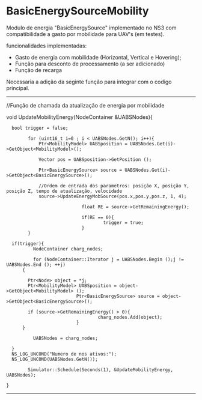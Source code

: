 # BasicEnergySourceMobility
Modulo de energia "BasicEnergySource" implementado no NS3 com compatibilidade a gasto por mobilidade para UAV's (em testes).

funcionalidades implementadas:
- Gasto de energia com mobilidade (Horizontal, Vertical e Hovering);
- Função para desconto de processamento (a ser adicionado)
- Função de recarga 

Necessaria a adição da seginte função para integrar com o codigo principal.

---------------------------------------------------------------------------------------------------

//Função de chamada da atualização de energia por mobilidade

void UpdateMobilityEnergy(NodeContainer &UABSNodes){
                        
      bool trigger = false;

			for (uint16_t i=0 ; i < UABSNodes.GetN(); i++){
				Ptr<MobilityModel> UABSposition = UABSNodes.Get(i)->GetObject<MobilityModel>();

				Vector pos = UABSposition->GetPosition ();

				Ptr<BasicEnergySource> source = UABSNodes.Get(i)->GetObject<BasicEnergySource>();
        
				//Ordem de entrada dos parametros: posição X, posição Y, posição Z, tempo de atualização, velocidade
				source->UpdateEnergyMobSource(pos.x,pos.y,pos.z, 1, 4);

                                float RE = source->GetRemainingEnergy();

                                if(RE == 0){
                                        trigger = true;
                                } 
			}

      if(trigger){
              NodeContainer charg_nodes;

              for (NodeContainer::Iterator j = UABSNodes.Begin ();j != UABSNodes.End (); ++j)
          {  

            Ptr<Node> object = *j;
            Ptr<MobilityModel> UABSposition = object->GetObject<MobilityModel> ();
                              Ptr<BasicEnergySource> source = object->GetObject<BasicEnergySource>();

            if (source->GetRemainingEnergy() > 0){
                                      charg_nodes.Add(object);
                              }
          }

              UABSNodes = charg_nodes;

      }
      NS_LOG_UNCOND("Numero de nos ativos:");
      NS_LOG_UNCOND(UABSNodes.GetN());

			Simulator::Schedule(Seconds(1), &UpdateMobilityEnergy, UABSNodes);

	}
  
  ----------------------------------------------------------------------------------------------------------------
  
  

